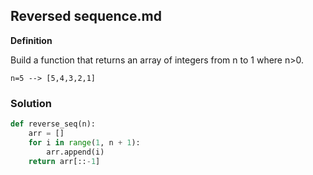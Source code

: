 ## Reversed sequence.md

**Definition**

Build a function that returns an array of integers from n to 1 where n>0.

```Example:
n=5 --> [5,4,3,2,1]
```

### Solution

```python
def reverse_seq(n):
    arr = []
    for i in range(1, n + 1):
        arr.append(i)
    return arr[::-1]
```
        
